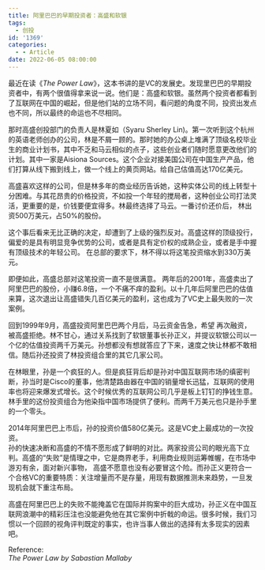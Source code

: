 ```yaml
---
title: 阿里巴巴的早期投资者：高盛和软银
tags:
  - 创投
id: '1369'
categories:
  - - Article
date: 2022-06-05 08:00:00
---
```


最近在读《_The Power Law_》，这本书讲的是VC的发展史。发现里巴巴的早期投资者中，有两个很值得拿来说一说。他们是：高盛和软银。虽然两个投资者都看到了互联网在中国的崛起，但是他们站的立场不同，看问题的角度不同，投资出发点也不同，所以最终的命运也不尽相同。

那时高盛创投部门的负责人是林夏如（Syaru Sherley Lin)。第一次听到这个杭州的英语老师创办的公司，林是不屑一顾的。那时她的办公桌上堆满了顶级名校毕业生的商业计划书，其中不乏和马云相似的点子，这些创业者们随时愿意更改他们的计划。其中一家是Aisiona Sources。这个企业对接美国公司在中国生产产品，他们打算从线下搬到线上，做一个线上的黄页网站。给自己估值高达170亿美元。

高盛喜欢这样的公司，但是林多年的商业经历告诉她，这种实体公司的线上转型十分困难。与其花昂贵的价格投资，不如投一个年轻的搅局者，这种创业公司打法灵活，更重要的是，价钱要便宜得多。林最终选择了马云。一番讨价还价后， 林出资500万美元，占50%的股份。

这个事后看来无比正确的决定，却遭到了上级的强烈反对。高盛这样的顶级投行，偏爱的是具有明显竞争优势的公司，或者是具有定价权的成熟企业，或者是手中握有顶级技术的年轻公司。 在总部的要求下，林不得以将这笔投资缩水到330万美元。

即便如此，高盛总部对这笔投资一直不是很满意。 两年后的2001年，高盛卖出了阿里巴巴的股份，小赚6.8倍，一个不痛不痒的盈利。以十几年后阿里巴巴的估值来算，这次退出让高盛错失几百亿美元的盈利，这也成为了VC史上最失败的一次案例。

回到1999年9月，高盛投资阿里巴巴两个月后，马云资金告急，希望 再次融资，被高盛拒绝。林不甘心，通过关系找到了软银董事长孙正义，并提议软银公司以一个亿的估值投资两千万美元。孙想都没有想就答应了下来，速度之快让林都不敢相信。随后孙还投资了林投资组合里的其它几家公司。

在林眼里，孙是一个疯狂的人。但是疯狂背后却是孙对中国互联网市场的缜密判断，孙当时是Cisco的董事，他清楚路由器在中国的销量增长迅猛，互联网的使用率也将迎来爆发式增长。这个时候优秀的互联网公司几乎是板上钉钉的挣钱生意。林手里的这份投资组合为他染指中国市场提供了便利。而两千万美元也只是孙手里的一个零头。

2014年阿里巴巴上市后，孙的投资价值580亿美元。这是VC史上最成功的一次投资。  
孙的快速决断和高盛的不情不愿形成了鲜明的对比。两家投资公司的眼光高下立判。高盛的“失败”是情理之中，它是商界老手，利用商业规则运筹帷幄，在市场中游刃有余，面对新兴事物， 高盛不愿意也没有必要冒这个险。而孙正义更符合一个合格VC的重要特质：关注增量而不是存量，用现有数据推测未来趋势，一旦发现机会就下重注布局。

高盛在阿里巴巴上的失败不能掩盖它在国际并购案中的巨大成功，孙正义在中国互联网浪潮中的精彩压注也没能避免他在其它案例中折戟的命运。很多时候，我们习惯以一个回顾的视角评判既定的事实，也许当事人做出的选择有太多现实的因素吧。

Reference:  
_The Power Law by Sabastian Mallaby_